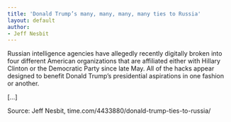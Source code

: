 ```yaml
---
title: 'Donald Trump’s many, many, many, many ties to Russia'
layout: default
author:
- Jeff Nesbit
---
```


Russian intelligence agencies have allegedly recently digitally broken into four different American organizations that are affiliated either with Hillary Clinton or the Democratic Party since late May. All of the hacks appear designed to benefit Donald Trump’s presidential aspirations in one fashion or another.

[…]

Source: Jeff Nesbit, time.com/4433880/donald-trump-ties-to-russia/
